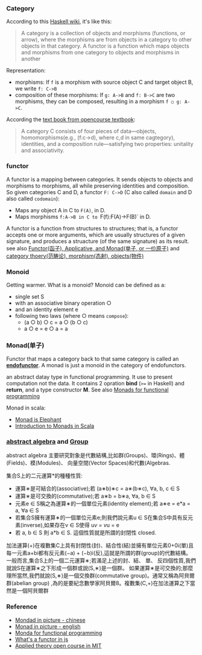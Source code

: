 ### Category
According to this [Haskell wiki](https://en.wikibooks.org/wiki/Haskell/Category_theory), it's like this: 
> A category is a collection of objects and morphisms (functions, or arrow), where the morphisms are from objects in a category to other objects in that category. A functor is a function which maps objects and morphisms from one category to objects and morphisms in another

Representation:
* morphisms: If `f` is a morphism with source object C and target object B, we write `f: C->B`
* composition of these morphisms: If `g: A->B` and `f: B->C` are two morphisms, they can be composed, resulting in a morphism `f ○ g: A->C`.

According the [text book from opencourse textbook](https://ocw.mit.edu/courses/mathematics/18-s097-applied-category-theory-january-iap-2019/lecture-videos-and-readings/18-s097iap19textbook.pdf):
> A category C consists of four pieces of data—objects, homomorphisms(e.g., (f:c->d), where c,d in same cagtegory), identities, and a
composition rule—satisfying two properties: unitality and associativity.


### functor
A functor is a mapping between categories. It sends objects to objects and morphisms to morphisms, all while preserving identities and composition. So given categories C and D, a functor `F: C->D` (C also called `domain` and D also called `codomain`):
* Maps any object A in C to `F(A)`, in D.
* Maps morphisms `f:A->B in C to `F(f):F(A)->F(B)` in D.

A functor is a function from structures to structures; that is, a functor accepts one or more arguments, which are usually 
structures of a given signature, and produces a struacture (of the same signature) as its result. see also [Functor(函子), 
Applicative, and Monad(单子, or 一价原子)](http://adit.io/posts/2013-04-17-functors,_applicatives,_and_monads_in_pictures.html) 
and [category thoery(范畴论), morphism(态射), objects(物件)](http://zh.wikipedia.org/wiki/%E8%8C%83%E7%95%B4%E8%AE%BA)

### Monoid
Getting warmer. What is a monoid?
Monoid can be defined as a:

* single set S 
* with an associative binary operation ○
* and an identity element e
* following two laws (where ○ means `compose`):
    * (a ○ b) ○ c = a ○ (b ○ c)
    * a ○ e = e ○ a = a
 
### Monad(单子)
Functor that maps a category back to that same category is called an [**endofunctor**](https://www.quora.com/What-is-an-endofunctor). A monad is just a monoid in the category of endofunctors.

an abstract datay type in functional programming. It use to present computation not the data. It contains 2 opration **bind** (```>=``` in Haskell) and **return**, and a type constructor **M**. See also [Monads for functional programming](http://homepages.inf.ed.ac.uk/wadler/papers/marktoberdorf/baastad.pdf)

Monad in scala:
* [Monad is Elephant](http://james-iry.blogspot.com/2007/09/monads-are-elephants-part-1.html)
* [Introduction to Monads in Scala](http://www.slideshare.net/stasimus/introduction-to-monads-in-scala-1)


### [abstract algebra](http://w3.math.sinica.edu.tw/math_media/d362/36204.pdf) and [Group](http://math.ntnu.edu.tw/~li/algebra-html/node4.html)
abstract algebra 主要研究對象是代數結構,比如群(Groups)、環(Rings)、體(Fields)、模(Modules)、 向量空間(Vector Spaces)和代數(Algebras.

集合S上的二元運算*的種種性質:
* 運算∗是可結合的(associative);若
  (a∗b)∗c = a∗(b∗c), ∀a, b, c ∈ S
* 運算∗是可交換的(commutative);若
  a∗b = b∗a, ∀a, b ∈ S
* 元素e ∈ S稱之為運算∗的一個單位元素(identity element);若
  a∗e = e*a = a, ∀a ∈ S
* 若集合S擁有運算∗的一個單位元素e;則我們說元素u ∈ S在集合S中具有反元素(inverse),如果存在v ∈ S使得
  u*v = v*u = e
* 若 a, b ∈ S 則 a*b ∈ S. 這個性質就是所謂的封閉性 closed.

加法運算(+)在複數集C上具有封閉性(封)、結合性(結)並擁有單位元素0+0i(單)且每一元素a+bi都有反元素(−a) + (−b)i(反),這就是所謂的群(group)的代數結構。一般而言,集合S上的一個二元運算∗;若滿足上述的封、結、 單、 反四個性質,我們就說S在運算∗之下形成一個群或說(S,∗)是一個群。 如果運算∗是可交換的;那麼理所當然,我們就說(S,∗)是一個交換群(commutative group)。通常又稱為阿貝爾群(abelian group) ,為的是要紀念數學家阿貝爾8。複數集(C,+)在加法運算之下當然是一個阿貝爾群

### Reference
* [Mondad in picture - chinese](http://jiyinyiyong.github.io/monads-in-pictures/)
* [Monad in picture - english](http://adit.io/posts/2013-04-17-functors,_applicatives,_and_monads_in_pictures.html)
* [Monda for functional programming](http://homepages.inf.ed.ac.uk/wadler/papers/marktoberdorf/baastad.pdf)
* [What's a functor in js](https://medium.com/@dtinth/what-is-a-functor-dcf510b098b6)
* [Applied theory open course in MIT](https://ocw.mit.edu/courses/mathematics/18-s097-applied-category-theory-january-iap-2019/)
